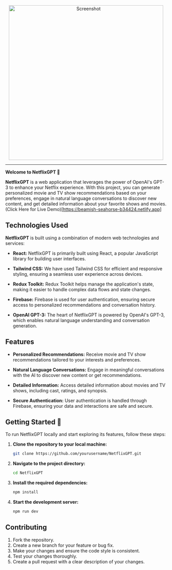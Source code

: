 
<div style="text-align: center;">
  <img width="482" alt="Screenshot" src="https://github.com/Vijaykv5/NetflixGpt/assets/94985341/384abd6a-54ca-48d9-a4dd-e6566c6fb59c">
</div>

<hr>

**Welcome to NetflixGPT 👋**

**NetflixGPT** is a web application that leverages the power of OpenAI's GPT-3 to enhance your Netflix experience. With this project, you can generate personalized movie and TV show recommendations based on your preferences, engage in natural language conversations to discover new content, and get detailed information about your favorite shows and movies. (Click Here for Live Demo)[https://beamish-seahorse-b34424.netlify.app]

## **Technologies Used**

**NetflixGPT** is built using a combination of modern web technologies and services:

- **React:** NetflixGPT is primarily built using React, a popular JavaScript library for building user interfaces.

- **Tailwind CSS:** We have used Tailwind CSS for efficient and responsive styling, ensuring a seamless user experience across devices.

- **Redux Toolkit:** Redux Toolkit helps manage the application's state, making it easier to handle complex data flows and state changes.

- **Firebase:** Firebase is used for user authentication, ensuring secure access to personalized recommendations and conversation history.

- **OpenAI GPT-3:** The heart of NetflixGPT is powered by OpenAI's GPT-3, which enables natural language understanding and conversation generation.

## **Features**

- **Personalized Recommendations:** Receive movie and TV show recommendations tailored to your interests and preferences.

- **Natural Language Conversations:** Engage in meaningful conversations with the AI to discover new content or get recommendations.

- **Detailed Information:** Access detailed information about movies and TV shows, including cast, ratings, and synopsis.

- **Secure Authentication:** User authentication is handled through Firebase, ensuring your data and interactions are safe and secure.

## **Getting Started** 🌟

To run NetflixGPT locally and start exploring its features, follow these steps:

1. **Clone the repository to your local machine:**

   ```bash
   git clone https://github.com/yourusername/NetflixGPT.git

2. **Navigate to the project directory:**

   ```bash
   cd NetflixGPT
   
3. **Install the required dependencies:**

   ```bash
   npm install

3. **Start the development server:**

   ```bash
   npm run dev


  ## **Contributing**
1. Fork the repository.
2. Create a new branch for your feature or bug fix.
3. Make your changes and ensure the code style is consistent.
4. Test your changes thoroughly.
5. Create a pull request with a clear description of your changes.









 


